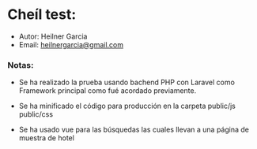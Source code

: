 # Cheíl test:
 + Autor: Heilner Garcia
 + Email: heilnergarcia@gmail.com
 
### Notas:
* Se ha realizado la prueba usando bachend PHP con Laravel como Framework principal como fué acordado previamente.  

* Se ha minificado el código para producción en la carpeta public/js public/css

* Se ha usado vue para las búsquedas las cuales llevan a una página de muestra de hotel
